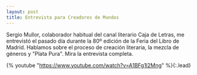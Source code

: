 ```yaml
---
layout: post
title: Entrevista para Creadores de Mundos
---
```


Sergio Mullor, colaborador habitual del canal literario Caja de Letras, me entrevistó el pasado día durante la 80º edición de la Feria del Libro de Madrid. Hablamos sobre el proceso de creación literaria, la mezcla de géneros y "Plata Pura". Mira la entrevista completa.

 {% youtube "https://www.youtube.com/watch?v=A1BFg1l2Mng" %}{:.lead}

